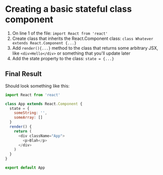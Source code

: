 # Creating a basic stateful class component

1. On line 1 of the file: `import React from 'react'`
1. Create class that inherits the React.Component class: `class Whatever extends React.Component {...}`
1. Add `render(){...}` method to the class that returns some arbitrary JSX, like `<div>Hello</div>` or something that you'll update later
1. Add the state property to the class: `state = {...}`

## Final Result

Should look something like this:

```js
import React from 'react'

class App extends React.Component {
  state = {
    someString: '',
    someArray: []
  }
  render() {
    return (
      <div className="App">
        <p>Blah</p>
      </div>
    )
  }
}

export default App
```
